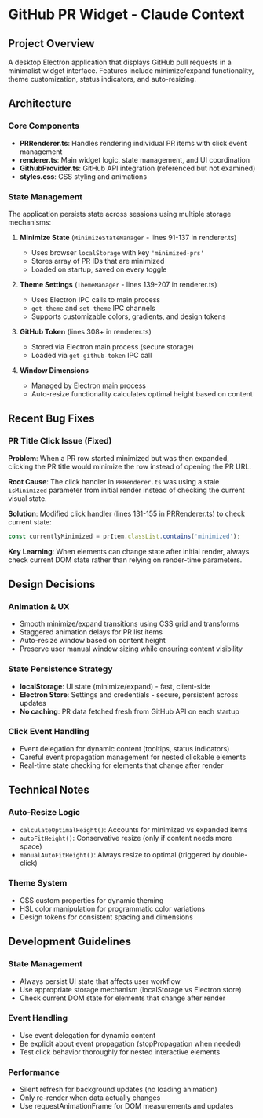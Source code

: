 # GitHub PR Widget - Claude Context

## Project Overview
A desktop Electron application that displays GitHub pull requests in a minimalist widget interface. Features include minimize/expand functionality, theme customization, status indicators, and auto-resizing.

## Architecture

### Core Components
- **PRRenderer.ts**: Handles rendering individual PR items with click event management
- **renderer.ts**: Main widget logic, state management, and UI coordination
- **GithubProvider.ts**: GitHub API integration (referenced but not examined)
- **styles.css**: CSS styling and animations

### State Management
The application persists state across sessions using multiple storage mechanisms:

1. **Minimize State** (`MinimizeStateManager` - lines 91-137 in renderer.ts)
   - Uses browser `localStorage` with key `'minimized-prs'`
   - Stores array of PR IDs that are minimized
   - Loaded on startup, saved on every toggle

2. **Theme Settings** (`ThemeManager` - lines 139-207 in renderer.ts)
   - Uses Electron IPC calls to main process
   - `get-theme` and `set-theme` IPC channels
   - Supports customizable colors, gradients, and design tokens

3. **GitHub Token** (lines 308+ in renderer.ts)
   - Stored via Electron main process (secure storage)
   - Loaded via `get-github-token` IPC call

4. **Window Dimensions**
   - Managed by Electron main process
   - Auto-resize functionality calculates optimal height based on content

## Recent Bug Fixes

### PR Title Click Issue (Fixed)
**Problem**: When a PR row started minimized but was then expanded, clicking the PR title would minimize the row instead of opening the PR URL.

**Root Cause**: The click handler in `PRRenderer.ts` was using a stale `isMinimized` parameter from initial render instead of checking the current visual state.

**Solution**: Modified click handler (lines 131-155 in PRRenderer.ts) to check current state:
```typescript
const currentlyMinimized = prItem.classList.contains('minimized');
```

**Key Learning**: When elements can change state after initial render, always check current DOM state rather than relying on render-time parameters.

## Design Decisions

### Animation & UX
- Smooth minimize/expand transitions using CSS grid and transforms
- Staggered animation delays for PR list items
- Auto-resize window based on content height
- Preserve user manual window sizing while ensuring content visibility

### State Persistence Strategy
- **localStorage**: UI state (minimize/expand) - fast, client-side
- **Electron Store**: Settings and credentials - secure, persistent across updates
- **No caching**: PR data fetched fresh from GitHub API on each startup

### Click Event Handling
- Event delegation for dynamic content (tooltips, status indicators)
- Careful event propagation management for nested clickable elements
- Real-time state checking for elements that change after render

## Technical Notes

### Auto-Resize Logic
- `calculateOptimalHeight()`: Accounts for minimized vs expanded items
- `autoFitHeight()`: Conservative resize (only if content needs more space)
- `manualAutoFitHeight()`: Always resize to optimal (triggered by double-click)

### Theme System
- CSS custom properties for dynamic theming
- HSL color manipulation for programmatic color variations
- Design tokens for consistent spacing and dimensions

## Development Guidelines

### State Management
- Always persist UI state that affects user workflow
- Use appropriate storage mechanism (localStorage vs Electron store)
- Check current DOM state for elements that change after render

### Event Handling
- Use event delegation for dynamic content
- Be explicit about event propagation (stopPropagation when needed)
- Test click behavior thoroughly for nested interactive elements

### Performance
- Silent refresh for background updates (no loading animation)
- Only re-render when data actually changes
- Use requestAnimationFrame for DOM measurements and updates